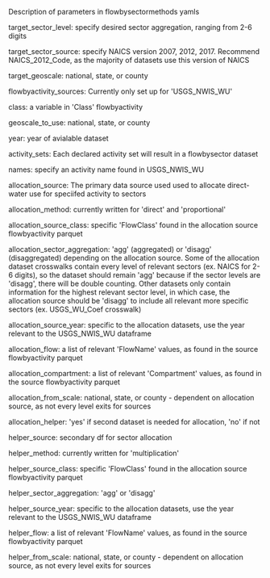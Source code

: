 Description of parameters in flowbysectormethods yamls

target_sector_level: specify desired sector aggregation, ranging from 2-6 digits

target_sector_source: specify NAICS version 2007, 2012, 2017. Recommend NAICS_2012_Code, as the majority of datasets use 
this version of NAICS

target_geoscale: national, state, or county

flowbyactivity_sources: Currently only set up for 'USGS_NWIS_WU'

class: a variable in 'Class' flowbyactivity

geoscale_to_use: national, state, or county

year: year of avialable dataset

activity_sets: Each declared activity set will result in a flowbysector dataset

names: specify an activity name found in USGS_NWIS_WU

allocation_source: The primary data source used used to allocate direct-water use for speciifed activity to sectors

allocation_method: currently written for 'direct' and 'proportional'

allocation_source_class: specific 'FlowClass' found in the allocation source flowbyactivity parquet

allocation_sector_aggregation: 'agg' (aggregated) or 'disagg' (disaggregated) depending on the allocation source. Some
of the allocation dataset crosswalks contain every level of relevant sectors (ex. NAICS for 2-6 digits), so the dataset 
should remain 'agg' because if the sector levels are 'disagg', there will be double counting. Other datasets only 
contain information for the highest relevant sector level, in which case, the allocation source should be 'disagg' to
include all relevant more specific sectors (ex. USGS_WU_Coef crosswalk)

allocation_source_year: specific to the allocation datasets, use the year relevant to the USGS_NWIS_WU dataframe

allocation_flow: a list of relevant 'FlowName' values, as found in the source flowbyactivity parquet

allocation_compartment: a list of relevant 'Compartment' values, as found in the source flowbyactivity parquet

allocation_from_scale: national, state, or county - dependent on allocation source, as not every level exits for sources

allocation_helper: 'yes' if second dataset is needed for allocation, 'no' if not

helper_source: secondary df for sector allocation

helper_method: currently written for 'multiplication'

helper_source_class: specific 'FlowClass' found in the allocation source flowbyactivity parquet

helper_sector_aggregation: 'agg' or 'disagg'

helper_source_year: specific to the allocation datasets, use the year relevant to the USGS_NWIS_WU dataframe

helper_flow: a list of relevant 'FlowName' values, as found in the source flowbyactivity parquet

helper_from_scale: national, state, or county - dependent on allocation source, as not every level exits for sources
